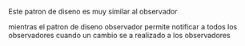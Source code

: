Este patron de diseno es muy similar al observador

mientras el patron de diseno observador permite notificar a todos los observadores cuando un cambio se a realizado a los observadores
